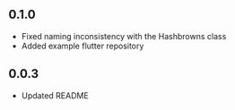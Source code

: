 ## 0.1.0
* Fixed naming inconsistency with the Hashbrowns class
* Added example flutter repository
## 0.0.3
* Updated README

